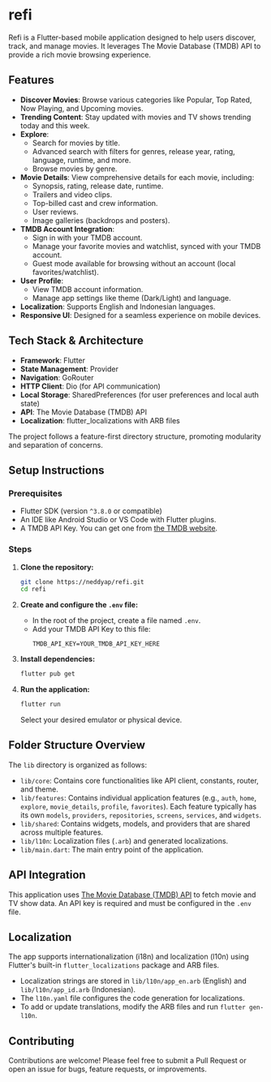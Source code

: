 # refi

Refi is a Flutter-based mobile application designed to help users discover, track, and manage movies. It leverages The Movie Database (TMDB) API to provide a rich movie browsing experience.

## Features

*   **Discover Movies**: Browse various categories like Popular, Top Rated, Now Playing, and Upcoming movies.
*   **Trending Content**: Stay updated with movies and TV shows trending today and this week.
*   **Explore**:
    *   Search for movies by title.
    *   Advanced search with filters for genres, release year, rating, language, runtime, and more.
    *   Browse movies by genre.
*   **Movie Details**: View comprehensive details for each movie, including:
    *   Synopsis, rating, release date, runtime.
    *   Trailers and video clips.
    *   Top-billed cast and crew information.
    *   User reviews.
    *   Image galleries (backdrops and posters).
*   **TMDB Account Integration**:
    *   Sign in with your TMDB account.
    *   Manage your favorite movies and watchlist, synced with your TMDB account.
    *   Guest mode available for browsing without an account (local favorites/watchlist).
*   **User Profile**:
    *   View TMDB account information.
    *   Manage app settings like theme (Dark/Light) and language.
*   **Localization**: Supports English and Indonesian languages.
*   **Responsive UI**: Designed for a seamless experience on mobile devices.

## Tech Stack & Architecture

*   **Framework**: Flutter
*   **State Management**: Provider
*   **Navigation**: GoRouter
*   **HTTP Client**: Dio (for API communication)
*   **Local Storage**: SharedPreferences (for user preferences and local auth state)
*   **API**: The Movie Database (TMDB) API
*   **Localization**: flutter_localizations with ARB files

The project follows a feature-first directory structure, promoting modularity and separation of concerns.

## Setup Instructions

### Prerequisites

*   Flutter SDK (version `^3.8.0` or compatible)
*   An IDE like Android Studio or VS Code with Flutter plugins.
*   A TMDB API Key. You can get one from [the TMDB website](https://www.themoviedb.org/settings/api).

### Steps

1.  **Clone the repository:**
    ```bash
    git clone https://neddyap/refi.git
    cd refi
    ```

2.  **Create and configure the `.env` file:**
    *   In the root of the project, create a file named `.env`.
    *   Add your TMDB API Key to this file:
        ```env
        TMDB_API_KEY=YOUR_TMDB_API_KEY_HERE
        ```

3.  **Install dependencies:**
    ```bash
    flutter pub get
    ```

4.  **Run the application:**
    ```bash
    flutter run
    ```
    Select your desired emulator or physical device.

## Folder Structure Overview

The `lib` directory is organized as follows:

*   `lib/core`: Contains core functionalities like API client, constants, router, and theme.
*   `lib/features`: Contains individual application features (e.g., `auth`, `home`, `explore`, `movie_details`, `profile`, `favorites`). Each feature typically has its own `models`, `providers`, `repositories`, `screens`, `services`, and `widgets`.
*   `lib/shared`: Contains widgets, models, and providers that are shared across multiple features.
*   `lib/l10n`: Localization files (`.arb`) and generated localizations.
*   `lib/main.dart`: The main entry point of the application.

## API Integration

This application uses [The Movie Database (TMDB) API](https://developer.themoviedb.org/docs) to fetch movie and TV show data. An API key is required and must be configured in the `.env` file.

## Localization

The app supports internationalization (i18n) and localization (l10n) using Flutter's built-in `flutter_localizations` package and ARB files.
*   Localization strings are stored in `lib/l10n/app_en.arb` (English) and `lib/l10n/app_id.arb` (Indonesian).
*   The `l10n.yaml` file configures the code generation for localizations.
*   To add or update translations, modify the ARB files and run `flutter gen-l10n`.

## Contributing

Contributions are welcome! Please feel free to submit a Pull Request or open an issue for bugs, feature requests, or improvements.
